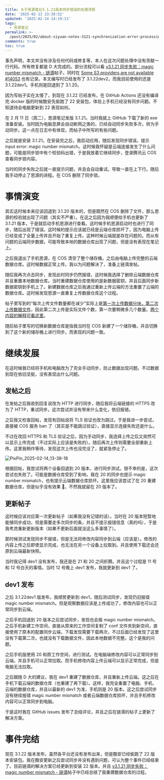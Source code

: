 ```yaml
---
title: 关于思源笔记3.1.21版本同步错误的处理流程
date: '2025-02-13 23:38:52'
updated: '2025-02-14 14:19:13'
tags:
  - 思源笔记
permalink: >-
  /post/2025/02/about-siyuan-notes-3121-synchronization-error-processing-process-z1uzayx.html
comments: true
toc: true
---
```




事先声明，本文并没有涉及任何代码或修复等，本人在这次问题处理中没有贡献一行代码。所有修复都是 D 大完成的。部分流程可以看 [v3.1.21 同步失败：magic number mismatch - 链滴](https://ld246.com/article/1739261988491)帖子。同时在 [Some S3 providers are not available #14053](https://github.com/siyuan-note/siyuan/issues/14053) 也有记录。本文编写时已经发布了 3.1.22dev2，而我目前使用的还是 3.1.22dev1。手机则是回退到了 3.1.20。

因为写帖子实在太慢了，到现在 3.1.22 已经发布，在 GitHub Actions 还没有编译完 docker 版的时候酷安先偷跑了 22 安装包，体验上手机已经没有同步问题。不知道待会电脑更新到 22 表现如何。



在 2 月 11 日（周二），思源笔记发版 3.1.21。当时我就上 GitHub 下载了新的 exe 准备安装。当时因为电脑息屏会自动断网之类的，已经自动同步失败多次，转为手动同步。这一点在日志中有体现，而帖子中所写的有些问题。

之后就是安装 3.1.21。在安装完之后，我启动应用，随后发现同步错误。提示 input error: magic number mismatch。这时候我怀疑是云端连接发生了什么问题，可能是同步锁中有个校验码出错，于是我放着它继续同步，登录腾讯云 COS 查看同步锁内容。

当时的同步失败之后就一直提示问题，并且会自动重试。导致一直在上下行。随后我手动停止了思源的进程。在 COS 删除了同步锁。

# 事情演变

其实这时候本来应该回退到 3.1.20 版本的，但是既然在 COS 删除了文件，那么思源的校验就出现了问题（其实不严重）。在这之后因为我顺便给手机也更新了 3.1.21 版本，于是就启动手机思源进行查看。这时候手机思源启动时也进行了同步，随后出现了错误。这时候的提示应该就已经是云端仓库损坏了，因为电脑上传已经变成了全量上传并且开始了重复上传。这种时候云端就是存在问题的。而从有问题的云端同步数据，可能导致本地的数据仓库出现了问题，但是没有表现在笔记上。

之后我退出了手机思源，在 COS 清空了整个储存桶，之后由电脑上传完整的云端数据仓库。这时候数据正常上传。我以为问题解决了，准备上链滴发帖。

随后我再次点击同步，发现此时同步仍然报错，这时候我选择了删除云端数据仓库并且重置本地数据仓库。当时重建数据仓库使用的是新数据密钥，并且后面同步新数据密钥到手机上了。新建数据仓库之后我通过重新上传云端的方法重置了云端的数据仓库。这时候发现思源一直重复上传数据仓库这个过程。

帖子里写到的“每次上传文件数量都在减少”实际上是[第一次上传数据分块，第二次上传数据文件](https://github.com/siyuan-note/siyuan/issues/14053#issuecomment-2655709015)，因此第二次上传是实际文件个数，第一次要稍微多几个数量。[两个内容的解释可看这里](https://github.com/siyuan-note/siyuan/issues/14053#issuecomment-2655725673)。

随后帖子里写的切换新数据仓库是指我当时在 COS 新建了一个储存桶，并且切换到了这个新的储存桶上进行同步。而表现的问题一致。

# 继续发展

在这时候我已经将手机和电脑改为了完全手动同步，防止数据出现问题。不过数据到现在依旧坚挺，没有表现出什么问题。

## 发帖之后

在发帖之后我收到回复说改为 HTTP 进行同步，随后我将云端链接的 HTTPS 改为了 HTTP，重试同步。这次尝试并没有带来什么变化，依旧报错。

之后我又检查回帖，发现有回帖说将 TLS 验证也改为跳过。于是我进一步尝试，直接被 COS 服务 ban 了（其实是不能跳过验证），直接显示连接失败还是什么。

不过在改回 HTTPS 和 TLS 验证之后，因为手动同步，我选择上传之后又突然可以显示上传完成（不过实际上应该是失败的）。随后再次上传则需要全部重新上传。这里我稍作等待，发现这次上传也没完没了，就紧急停止了。

​![PixPin_2025-02-14_13-38-18](https://res.emptylight.cn/share/img/2025/f1c80a95353434202fb037d38507d83c.png "2月11日相当恐怖的上传请求")​

根据回帖，我尝试将两个设备回退到 20 版本，进行同步测试。很不幸的是，这次尝试也失败了。可能是数据仓库受到了影响，我在 20 的同步也提示 magic number mismatch，也有提示云端数据仓库损坏。这里我应该尝试了在 20 重建数据仓库，但是似乎没有效果 🤔。不然我就留在 20 版本了。

## 更新帖子

这时候应该对应第一次更新帖子（如果我没有记错的话）。当时在 20 版本短暂地能够同步成功，但是需要走多次同步的条，并且不提示报错信息（真的吗），于是我考虑重新更新版本（如果不更新后面就没这么多事情了）。

那时候测试发现同步不报错，但是无法将修改内容同步到云端（应该是）。修改的内容上传之后即使显示完成，也无法在另一个设备上拉取到。并且使用下载还会还原到云端最新快照。

当时我记得 dev1 没有发布，我还是在 21 和 20 之间折腾。并且这个过程是 11 号和 12 号白天的事情。当时 12 号晚上 dev1 发布，我就更新到 dev1 了。

## dev1 发布

之后 3.1.22dev1 版发布，我顺势更新到 dev1，随后测试同步，发现仍旧报错 magic number mismatch。但是观察数据应该是上传成功了，修改内容也可以正常同步到云端。

之后手机回退到 20 版本之后尝试同步，发现也会报 magic number mismatch。之后手机新建工作空间，直接从原来的工作空间复制了 conf 文件夹到新空间，直接使用了原本的配置同步云端，下载发现需要下载两次，不过后面已经发现了这里没有下载第二次，也就没有下载数据文件，因此本地数据不完整。这个是我的问题。

之后手机版使用 20 和原工作空间，进行测试。在电脑端修改内容可以正常同步到云端，并且手机可以正常拉取。而手机修改内容上传云端可以显示正常完成，但是电脑无法拉取。

之后跟随 D 大的建议，我在 dev1 重建了数据仓库，并且重新上传云端。这之后在手机下载云端的数据仓库（也重建了再下载）。这样，我完全重置了电脑、手机、云端的数据仓库，并且以最新的 dev1 为准，手机则是 20 版本。这之后尝试同步没有继续报错 magic number mismatch 或者云端数据仓库损坏，并且手机修改内容可以正常同步到电脑。

于是这时我在 GitHub issues 发布了总结评论，并且之后在链滴的帖子上更新了解决方案。

# 事件完结

现在 3.1.22 版本发布，虽然各平台还没有发布出来，但是酷安已经偷跑了 22 版本安装包。我在酷安更新之后尝试同步并没有遇到问题，可认为整个事件已经结束了。目前链滴的解决方案已经更新到安装 22 版本。并且 [v3.1.21 同步失败：magic number mismatch - 链滴](https://ld246.com/article/1739261988491#%E8%A7%A3%E5%86%B3%E6%96%B9%E6%A1%88)帖子中已经总结了我重建数据仓库的过程。
